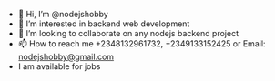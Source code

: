 - 👋 Hi, I’m @nodejshobby
- 👀 I’m interested in backend web development 
- 💞️ I’m looking to collaborate on any nodejs backend project
- 📫 How to reach me +2348132961732, +2349133152425 or Email: nodejshobby@gmail.com
- I am available for jobs
<!---
nodejshobby/nodejshobby is a ✨ special ✨ repository because its `README.md` (this file) appears on your GitHub profile.
You can click the Preview link to take a look at your changes.
--->
